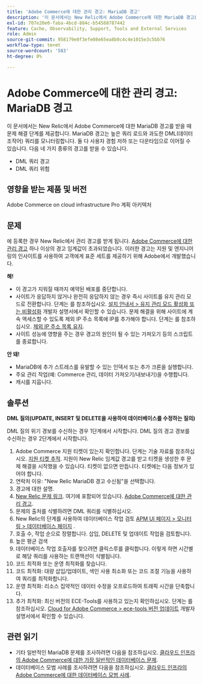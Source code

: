 ```yaml
---
title: 'Adobe Commerce에 대한 관리 경고: MariaDB 경고'
description: '이 문서에서는 New Relic에서 Adobe Commerce에 대한 MariaDB 경고를 받을 때 문제 해결 단계를 제공합니다. MariaDB 경고는 높은 쿼리 로드와 과도한 DML(데이터 조작어) 쿼리를 모니터링합니다. 둘 다 사용자 경험 저하 또는 다운타임으로 이어질 수 있습니다. 네 가지 종류의 경고를 받을 수 있습니다.'
exl-id: 707e20e0-faba-4bcd-884c-b54568787442
feature: Cache, Observability, Support, Tools and External Services
role: Admin
source-git-commit: 958179e0f3efe08e65ea8b0c4c4e1015e3c5bb76
workflow-type: tm+mt
source-wordcount: '583'
ht-degree: 0%

---
```


# Adobe Commerce에 대한 관리 경고: MariaDB 경고

이 문서에서는 New Relic에서 Adobe Commerce에 대한 MariaDB 경고를 받을 때 문제 해결 단계를 제공합니다. MariaDB 경고는 높은 쿼리 로드와 과도한 DML(데이터 조작어) 쿼리를 모니터링합니다. 둘 다 사용자 경험 저하 또는 다운타임으로 이어질 수 있습니다. 다음 네 가지 종류의 경고를 받을 수 있습니다.

* DML 쿼리 경고
* DML 쿼리 위험

## **영향을 받는 제품 및 버전**

Adobe Commerce on cloud infrastructure Pro 계획 아키텍처

## 문제

에 등록한 경우 New Relic에서 관리 경고를 받게 됩니다. [Adobe Commerce에 대한 관리 경고](/help/support-tools/managed-alerts-for-adobe-commerce/managed-alerts-for-magento-commerce.md) 하나 이상의 경고 임계값이 초과되었습니다. 이러한 경고는 지원 및 엔지니어링의 인사이트를 사용하여 고객에게 표준 세트를 제공하기 위해 Adobe에서 개발했습니다.

**해!**

* 이 경고가 지워질 때까지 예약된 배포를 중단합니다.
* 사이트가 응답하지 않거나 완전히 응답하지 않는 경우 즉시 사이트를 유지 관리 모드로 전환합니다. 단계는 를 참조하십시오. [설치 안내서 > 유지 관리 모드 활성화 또는 비활성화](https://devdocs.magento.com/guides/v2.4/install-gde/install/cli/install-cli-subcommands-maint.html?itm_source=devdocs&amp;itm_medium=search_page&amp;itm_campaign=federated_search&amp;itm_term=mainten) 개발자 설명서에서 확인할 수 있습니다. 문제 해결을 위해 사이트에 계속 액세스할 수 있도록 제외 IP 주소 목록에 IP를 추가해야 합니다. 단계는 를 참조하십시오. [제외 IP 주소 목록 유지](https://devdocs.magento.com/guides/v2.4/install-gde/install/cli/install-cli-subcommands-maint.html?itm_source=devdocs&amp;itm_medium=search_page&amp;itm_campaign=federated_search&amp;itm_term=mainten#instgde-cli-maint-exempt).
* 사이트 성능에 영향을 주는 경우 경고의 원인이 될 수 있는 가져오기 등의 스크립트를 종료합니다.

**안 돼!**

* MariaDB에 추가 스트레스를 유발할 수 있는 인덱서 또는 추가 크론을 실행합니다.
* 주요 관리 작업(예: Commerce 관리, 데이터 가져오기/내보내기)을 수행합니다.
* 캐시를 지웁니다.

## 솔루션

**DML 질의(UPDATE, INSERT 및 DELETE을 사용하여 데이터베이스를 수정하는 질의)**

DML 질의 위기 경보를 수신하는 경우 1단계에서 시작합니다. DML 질의 경고 경보를 수신하는 경우 2단계에서 시작합니다.

1. Adobe Commerce 지원 티켓이 있는지 확인합니다. 단계는 기술 자료를 참조하십시오. [지원 티켓 추적](/help/help-center-guide/help-center/magento-help-center-user-guide.md#track-tickets). 지원이 New Relic 임계값 경고를 받고 티켓을 생성한 후 문제 해결을 시작했을 수 있습니다. 티켓이 없으면 만듭니다. 티켓에는 다음 정보가 있어야 합니다.
1. 연락처 이유: &quot;New Relic MariaDB 경고 수신됨&quot;을 선택합니다.
1. 경고에 대한 설명.
1. [New Relic 문제 링크](https://docs.newrelic.com/docs/alerts-applied-intelligence/new-relic-alerts/alert-incidents/view-violation-event-details-incidents). 여기에 포함되어 있습니다. [Adobe Commerce에 대한 관리 경고](/help/support-tools/managed-alerts-for-adobe-commerce/managed-alerts-for-magento-commerce.md).
1. 문제의 출처를 식별하려면 DML 쿼리를 식별하십시오.
1. New Relic의 단계를 사용하여 데이터베이스 작업 검토 [APM UI 페이지 > 모니터링 > 데이터베이스 페이지](https://docs.newrelic.com/docs/apm/apm-ui-pages/monitoring/databases-page-view-operations-throughput-response-time) .
1. 호출 수, 작업 순으로 정렬합니다. 삽입, DELETE 및 업데이트 작업을 검토합니다.
1. 높은 평균 검색
1. 데이터베이스 작업 호출자를 찾으려면 클릭스루를 클릭합니다. 이렇게 하면 시간별로 해당 쿼리를 사용하는 트랜잭션이 식별됩니다.
1. 코드 최적화 또는 운영 최적화를 찾습니다.
1. 코드 최적화: 대량 삽입/업데이트, 색인 사용 최소화 또는 코드 조절 기능을 사용하여 쿼리를 최적화합니다.
1. 운영 최적화: 리소스 집약적인 데이터 수정을 오프로드하여 트래픽 시간을 단축합니다.
1. 추가 최적화: 최신 버전의 ECE-Tools를 사용하고 있는지 확인하십시오. 단계는 를 참조하십시오. [Cloud for Adobe Commerce > ece-tools 버전 업데이트](https://devdocs.magento.com/cloud/project/ece-tools-update.html) 개발자 설명서에서 확인할 수 있습니다.

## 관련 읽기

* 기타 일반적인 MariaDB 문제를 조사하려면 다음을 참조하십시오. [클라우드 인프라의 Adobe Commerce에 대한 가장 일반적인 데이터베이스 문제](https://experienceleague.adobe.com/docs/commerce-operations/implementation-playbook/best-practices/maintenance/resolve-database-performance-issues.html).
* 데이터베이스 모범 사례를 조사하려면 다음을 참조하십시오. [클라우드 인프라의 Adobe Commerce에 대한 데이터베이스 모범 사례](https://experienceleague.adobe.com/docs/commerce-operations/implementation-playbook/best-practices/planning/database-on-cloud.html).
